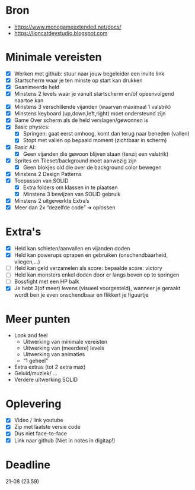 # Bron
+ https://www.monogameextended.net/docs/
+ https://lioncatdevstudio.blogspot.com
# Minimale vereisten

- [x] Werken met github: stuur naar jouw begeleider een invite link
- [x] Startscherm waar je ten minste op start kan drukken
- [x] Geanimeerde held
- [x] Minstens 2 levels waar je vanuit startscherm en/of opeenvolgend naartoe kan
- [x] Minstens 3 verschillende vijanden (waarvan maximaal 1 valstrik)
- [x] Minstens keyboard (up,down,left,right) moet ondersteund zijn
- [x] Game Over scherm als de held verslagen/gewonnen is
- [x] Basic physics:
  - [x] Springen: gaat eerst omhoog, komt dan terug naar beneden (vallen)
  - [x] Stopt met vallen op bepaald moment (zichtbaar in scherm)
- [x] Basic AI:
  - [x] Geen vijanden die gewoon blijven staan (tenzij een valstrik)
- [x] Sprites en Tileset/background moet aanwezig zijn
  - [x] Geen blokjes oid die over de background color bewegen
- [x] Minstens 2 Design Patterns
- [x] Toepassen van SOLID
  - [x] Extra folders om klassen in te plaatsen
  - [x] Minstens 3 bewijzen van SOLID gebruik
- [x] Minstens 2 uitgewerkte Extra’s 
- [x] Meer dan 2x “dezelfde code” ➔ oplossen

# Extra's

- [x] Held kan schieten/aanvallen en vijanden doden
- [x] Held kan powerups oprapen en gebruiken (onschendbaarheid, vliegen,…)
- [ ] Held kan geld verzamelen als score: bepaalde score: victory
- [ ] Held kan monsters enkel doden door er langs boven op te springen
- [ ] Bossfight met een HP balk
- [x] Je hebt 3(of meer) levens (visueel voorgesteld), wanneer je geraakt wordt ben je even onschendbaar en flikkert je figuurtje

# Meer punten

+ Look and feel
  + Uitwerking van minimale vereisten
  + Uitwerking van (meerdere) levels
  + Uitwerking van animaties
  + “1 geheel”
+ Extra extras (tot 2 extra max)
+ Geluid/muziek/ …
+ Verdere uitwerking SOLID

# Oplevering

- [x] Video / link youtube 
- [x] Zip met laatste versie code
- [x] Dus niet face-to-face
- [x] Link naar github (Niet in notes in digitap!)

# Deadline

21-08 (23.59)
